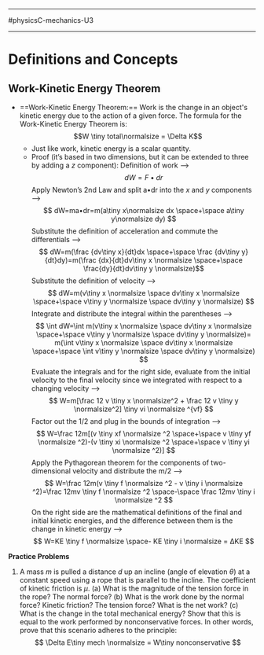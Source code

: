 ____________________________
#physicsC-mechanics-U3
____________________________
# Definitions and Concepts
## Work-Kinetic Energy Theorem
* ==Work-Kinetic Energy Theorem:== Work is the change in an object's kinetic energy due to the action of a given force. The formula for the Work-Kinetic Energy Theorem is:$$W \tiny total\normalsize = \Delta K$$
	* Just like work, kinetic energy is a scalar quantity.
	* Proof (it’s based in two dimensions, but it can be extended to three by adding a *z* component): 
		Definition of work –>$$ dW=F • dr $$Apply Newton’s 2nd Law and split a•dr into the *x* and *y* components –> $$ dW=ma•dr=m(a\tiny x\normalsize dx \space+\space a\tiny y\normalsize dy) $$Substitute the definition of acceleration and commute the differentials –>$$ dW=m(\frac {dv\tiny x}{dt}dx \space+\space \frac {dv\tiny y}{dt}dy)=m(\frac {dx}{dt}dv\tiny x \normalsize \space+\space \frac{dy}{dt}dv\tiny y \normalsize)$$ Substitute the definition of velocity –>$$ dW=m(v\tiny x \normalsize \space dv\tiny x \normalsize \space+\space v\tiny y \normalsize \space dv\tiny y \normalsize) $$ Integrate and distribute the integral within the parentheses –>
		$$ \int dW=\int m(v\tiny x \normalsize \space dv\tiny x \normalsize \space+\space v\tiny y \normalsize \space dv\tiny y \normalsize)= m(\int v\tiny x \normalsize \space dv\tiny x \normalsize \space+\space \int v\tiny y \normalsize \space dv\tiny y \normalsize) $$
		Evaluate the integrals and for the right side, evaluate from the initial velocity to the final velocity since we integrated with respect to a changing velocity –>$$ W=m[\frac 12 v \tiny x \normalsize^2 + \frac 12 v \tiny y \normalsize^2] \tiny vi \normalsize ^{vf} $$ Factor out the 1/2 and plug in the bounds of integration –> $$ W=\frac 12m[(v \tiny xf \normalsize ^2 \space+\space v \tiny yf \normalsize ^2)-(v \tiny xi \normalsize ^2 \space+\space v \tiny yi \normalsize ^2)] $$ Apply the Pythagorean theorem for the components of two-dimensional velocity and distribute the m/2 –>$$ W=\frac 12m(v \tiny f \normalsize ^2 - v \tiny i \normalsize ^2)=\frac 12mv \tiny f \normalsize ^2 \space-\space \frac 12mv \tiny i \normalsize ^2 $$ On the right side are the mathematical definitions of the final and initial kinetic energies, and the difference between them is the change in kinetic energy –>$$ W=KE \tiny f \normalsize \space- KE \tiny i \normalsize = ∆KE $$

**Practice Problems**
1) A mass *m* is pulled a distance *d* up an incline  (angle of elevation *θ*) at a constant speed using a rope that is parallel to the incline. The coefficient of kinetic friction is *μ*.
	(a) What is the magnitude of the tension force in the rope? The normal force?
	(b) What is the work done by the normal force? Kinetic friction? The tension force? What is the net work?
	(c) What is the change in the total mechanical energy? Show that this is equal to the  work performed by nonconservative forces. In other words, prove that this scenario adheres to the principle: $$ \Delta E\tiny mech \normalsize = W\tiny nonconservative $$